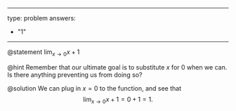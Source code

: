 


---
type: problem
answers:
  - "1"
---

@statement
$\displaystyle{\lim_{x\to 0} x+1}$

@hint
Remember that our ultimate goal is to substitute $x$ for $0$ when we can. Is there anything preventing us from doing so?

@solution
We can plug in $x=0$ to the function, and see that
$$\lim_{x\to 0} x+1=0+1=1.$$
<!--stackedit_data:
eyJoaXN0b3J5IjpbLTE1NTc1MTQzMTBdfQ==
-->